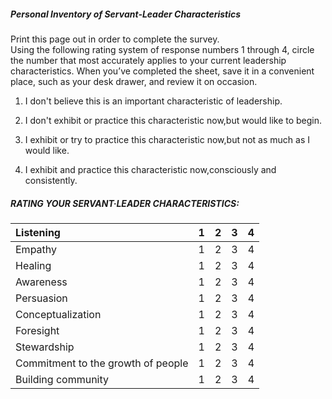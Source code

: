 ##### **Personal Inventory of Servant-Leader Characteristics**

Print this page out in order to complete the survey.   
Using the following rating system of response numbers 1 through 4, circle the number that most accurately applies to your current leadership characteristics. When you’ve completed the sheet, save it in a convenient place, such as your desk drawer, and review it on occasion.

1. I don't believe this is an important characteristic of leadership.

2. I don't exhibit or practice this characteristic now,but would like to begin.

3. I exhibit or try to practice this characteristic now,but not as much as I would like.

4. I exhibit and practice this characteristic now,consciously and consistently.

##### **RATING YOUR SERVANT·LEADER CHARACTERISTICS:**

| Listening | 1 | 2 | 3 | 4 |
| :--- | :--- | :--- | :--- | :--- |
| Empathy | 1 | 2 | 3 | 4 |
| Healing | 1 | 2 | 3 | 4 |
| Awareness | 1 | 2 | 3 | 4 |
| Persuasion | 1 | 2 | 3 | 4 |
| Conceptualization | 1 | 2 | 3 | 4 |
| Foresight | 1 | 2 | 3 | 4 |
| Stewardship | 1 | 2 | 3 | 4 |
| Commitment to the growth of people | 1 | 2 | 3 | 4 |
| Building community | 1 | 2 | 3 | 4 |



